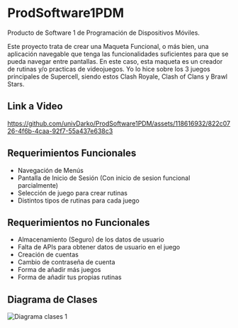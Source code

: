 # ProdSoftware1PDM
Producto de Software 1 de Programación de Dispositivos Móviles.

Este proyecto trata de crear una Maqueta Funcional, o más bien, una aplicación navegable que tenga las funcionalidades suficientes para que se pueda navegar entre pantallas.
En este caso, esta maqueta es un creador de rutinas y/o practicas de videojuegos. Yo lo hice sobre los 3 juegos principales de Supercell, siendo estos Clash Royale, Clash of Clans y Brawl Stars.

## Link a Video

https://github.com/univDarko/ProdSoftware1PDM/assets/118616932/822c0726-4f6b-4caa-92f7-55a437e638c3

## Requerimientos Funcionales

- Navegación de Menús
- Pantalla de Inicio de Sesión (Con inicio de sesion funcional parcialmente)
- Selección de juego para crear rutinas
- Distintos tipos de rutinas para cada juego


## Requerimientos no Funcionales

- Almacenamiento (Seguro) de los datos de usuario
- Falta de APIs para obtener datos de usuario en el juego
- Creación de cuentas
- Cambio de contraseña de cuenta
- Forma de añadir más juegos
- Forma de añadir tus propias rutinas

## Diagrama de Clases

![Diagrama clases 1](https://github.com/univDarko/ProdSoftware1PDM/assets/118616932/5c0102ab-8fe1-460a-9538-70a466a4a82e)


